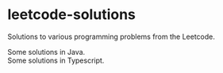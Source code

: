 # leetcode-solutions
Solutions to various programming problems from the Leetcode.

Some solutions in Java. <br>
Some solutions in Typescript.
